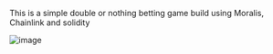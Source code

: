This is a simple double or nothing betting game build using Moralis, Chainlink and solidity

![image](https://user-images.githubusercontent.com/77036003/144862872-69675be5-4bd5-40e4-9610-a2d4b726b981.png)
